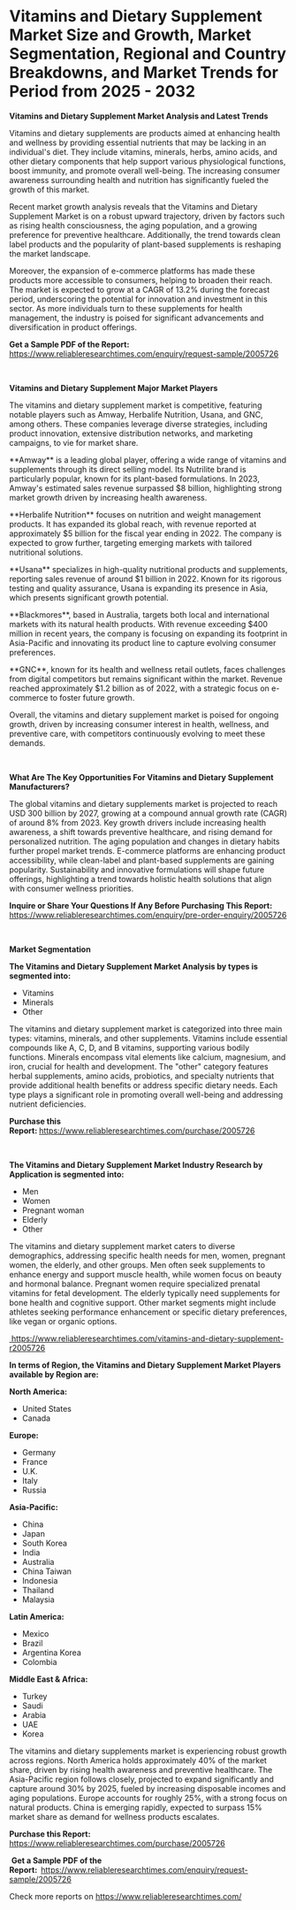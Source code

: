 <p><h1>Vitamins and Dietary Supplement Market Size and Growth, Market Segmentation, Regional and Country Breakdowns, and Market Trends for Period from 2025 -  2032</h1></p><p><strong>Vitamins and Dietary Supplement Market Analysis and Latest Trends</strong></p>
<p><p>Vitamins and dietary supplements are products aimed at enhancing health and wellness by providing essential nutrients that may be lacking in an individual's diet. They include vitamins, minerals, herbs, amino acids, and other dietary components that help support various physiological functions, boost immunity, and promote overall well-being. The increasing consumer awareness surrounding health and nutrition has significantly fueled the growth of this market.</p><p>Recent market growth analysis reveals that the Vitamins and Dietary Supplement Market is on a robust upward trajectory, driven by factors such as rising health consciousness, the aging population, and a growing preference for preventive healthcare. Additionally, the trend towards clean label products and the popularity of plant-based supplements is reshaping the market landscape.</p><p>Moreover, the expansion of e-commerce platforms has made these products more accessible to consumers, helping to broaden their reach. The market is expected to grow at a CAGR of 13.2% during the forecast period, underscoring the potential for innovation and investment in this sector. As more individuals turn to these supplements for health management, the industry is poised for significant advancements and diversification in product offerings.</p></p>
<p><strong>Get a Sample PDF of the Report:&nbsp;</strong> <a href="https://www.reliableresearchtimes.com/enquiry/request-sample/2005726?utm_campaign=2220&utm_medium=2&utm_source=Github&utm_content=ia&utm_term=09032025&utm_id=vitamins-and-dietary-supplement">https://www.reliableresearchtimes.com/enquiry/request-sample/2005726</a></p>
<p>&nbsp;</p>
<p><strong>Vitamins and Dietary Supplement Major Market Players</strong></p>
<p><p>The vitamins and dietary supplement market is competitive, featuring notable players such as Amway, Herbalife Nutrition, Usana, and GNC, among others. These companies leverage diverse strategies, including product innovation, extensive distribution networks, and marketing campaigns, to vie for market share.</p><p>**Amway** is a leading global player, offering a wide range of vitamins and supplements through its direct selling model. Its Nutrilite brand is particularly popular, known for its plant-based formulations. In 2023, Amway's estimated sales revenue surpassed $8 billion, highlighting strong market growth driven by increasing health awareness.</p><p>**Herbalife Nutrition** focuses on nutrition and weight management products. It has expanded its global reach, with revenue reported at approximately $5 billion for the fiscal year ending in 2022. The company is expected to grow further, targeting emerging markets with tailored nutritional solutions.</p><p>**Usana** specializes in high-quality nutritional products and supplements, reporting sales revenue of around $1 billion in 2022. Known for its rigorous testing and quality assurance, Usana is expanding its presence in Asia, which presents significant growth potential.</p><p>**Blackmores**, based in Australia, targets both local and international markets with its natural health products. With revenue exceeding $400 million in recent years, the company is focusing on expanding its footprint in Asia-Pacific and innovating its product line to capture evolving consumer preferences.</p><p>**GNC**, known for its health and wellness retail outlets, faces challenges from digital competitors but remains significant within the market. Revenue reached approximately $1.2 billion as of 2022, with a strategic focus on e-commerce to foster future growth.</p><p>Overall, the vitamins and dietary supplement market is poised for ongoing growth, driven by increasing consumer interest in health, wellness, and preventive care, with competitors continuously evolving to meet these demands.</p></p>
<p>&nbsp;</p>
<p><strong>What Are The Key Opportunities For Vitamins and Dietary Supplement Manufacturers?</strong></p>
<p><p>The global vitamins and dietary supplements market is projected to reach USD 300 billion by 2027, growing at a compound annual growth rate (CAGR) of around 8% from 2023. Key growth drivers include increasing health awareness, a shift towards preventive healthcare, and rising demand for personalized nutrition. The aging population and changes in dietary habits further propel market trends. E-commerce platforms are enhancing product accessibility, while clean-label and plant-based supplements are gaining popularity. Sustainability and innovative formulations will shape future offerings, highlighting a trend towards holistic health solutions that align with consumer wellness priorities.</p></p>
<p><strong>Inquire or Share Your Questions If Any Before Purchasing This Report:</strong> <a href="https://www.reliableresearchtimes.com/enquiry/pre-order-enquiry/2005726?utm_campaign=2220&utm_medium=2&utm_source=Github&utm_content=ia&utm_term=09032025&utm_id=vitamins-and-dietary-supplement">https://www.reliableresearchtimes.com/enquiry/pre-order-enquiry/2005726</a></p>
<p>&nbsp;</p>
<p><strong>Market Segmentation</strong></p>
<p><strong>The Vitamins and Dietary Supplement Market Analysis by types is segmented into:</strong></p>
<p><ul><li>Vitamins</li><li>Minerals</li><li>Other</li></ul></p>
<p><p>The vitamins and dietary supplement market is categorized into three main types: vitamins, minerals, and other supplements. Vitamins include essential compounds like A, C, D, and B vitamins, supporting various bodily functions. Minerals encompass vital elements like calcium, magnesium, and iron, crucial for health and development. The "other" category features herbal supplements, amino acids, probiotics, and specialty nutrients that provide additional health benefits or address specific dietary needs. Each type plays a significant role in promoting overall well-being and addressing nutrient deficiencies.</p></p>
<p><strong>Purchase this Report:&nbsp;</strong><a href="https://www.reliableresearchtimes.com/purchase/2005726?utm_campaign=2220&utm_medium=2&utm_source=Github&utm_content=ia&utm_term=09032025&utm_id=vitamins-and-dietary-supplement">https://www.reliableresearchtimes.com/purchase/2005726</a></p>
<p>&nbsp;</p>
<p><strong>The Vitamins and Dietary Supplement Market Industry Research by Application is segmented into:</strong></p>
<p><ul><li>Men</li><li>Women</li><li>Pregnant woman</li><li>Elderly</li><li>Other</li></ul></p>
<p><p>The vitamins and dietary supplement market caters to diverse demographics, addressing specific health needs for men, women, pregnant women, the elderly, and other groups. Men often seek supplements to enhance energy and support muscle health, while women focus on beauty and hormonal balance. Pregnant women require specialized prenatal vitamins for fetal development. The elderly typically need supplements for bone health and cognitive support. Other market segments might include athletes seeking performance enhancement or specific dietary preferences, like vegan or organic options.</p></p>
<p><a href="https://www.reliableresearchtimes.com/vitamins-and-dietary-supplement-r2005726?utm_campaign=2220&utm_medium=2&utm_source=Github&utm_content=ia&utm_term=09032025&utm_id=vitamins-and-dietary-supplement">&nbsp;https://www.reliableresearchtimes.com/vitamins-and-dietary-supplement-r2005726</a></p>
<p><strong>In terms of Region, the Vitamins and Dietary Supplement Market Players available by Region are:</strong></p>
<p>
    <p> <strong> North America: </strong>
        <ul>
            <li>United States</li>
            <li>Canada</li>
        </ul>
        </p> 
    <p> <strong> Europe: </strong>
        <ul>
            <li>Germany</li>
            <li>France</li>
            <li>U.K.</li>
            <li>Italy</li>
            <li>Russia</li>
        </ul>
        </p> 
    <p> <strong> Asia-Pacific: </strong>
        <ul>
            <li>China</li>
            <li>Japan</li>
            <li>South Korea</li>
            <li>India</li>
            <li>Australia</li>
            <li>China Taiwan</li>
            <li>Indonesia</li>
            <li>Thailand</li>
            <li>Malaysia</li>
        </ul>
        </p> 
    <p> <strong> Latin America: </strong>
        <ul>
            <li>Mexico</li>
            <li>Brazil</li>
            <li>Argentina Korea</li>
            <li>Colombia</li>
        </ul>
        </p> 
    <p> <strong> Middle East & Africa: </strong>
        <ul>
            <li>Turkey</li>
            <li>Saudi</li>
            <li>Arabia</li>
            <li>UAE</li>
            <li>Korea</li>
        </ul>
    </p>
    </p>
<p><p>The vitamins and dietary supplements market is experiencing robust growth across regions. North America holds approximately 40% of the market share, driven by rising health awareness and preventive healthcare. The Asia-Pacific region follows closely, projected to expand significantly and capture around 30% by 2025, fueled by increasing disposable incomes and aging populations. Europe accounts for roughly 25%, with a strong focus on natural products. China is emerging rapidly, expected to surpass 15% market share as demand for wellness products escalates.</p></p>
<p><strong>Purchase this Report: </strong><a href="https://www.reliableresearchtimes.com/purchase/2005726?utm_campaign=2220&utm_medium=2&utm_source=Github&utm_content=ia&utm_term=09032025&utm_id=vitamins-and-dietary-supplement">https://www.reliableresearchtimes.com/purchase/2005726</a></p>
<p>&nbsp;<strong>Get a Sample PDF of the Report:&nbsp;&nbsp;</strong><a href="https://www.reliableresearchtimes.com/enquiry/request-sample/2005726?utm_campaign=2220&utm_medium=2&utm_source=Github&utm_content=ia&utm_term=09032025&utm_id=vitamins-and-dietary-supplement">https://www.reliableresearchtimes.com/enquiry/request-sample/2005726</a></p>
<p><strong></strong></p>
<p>Check more reports on <a href="https://www.reliableresearchtimes.com/?utm_campaign=2220&utm_medium=2&utm_source=Github&utm_content=ia&utm_term=09032025&utm_id=vitamins-and-dietary-supplement">https://www.reliableresearchtimes.com/</a></p>